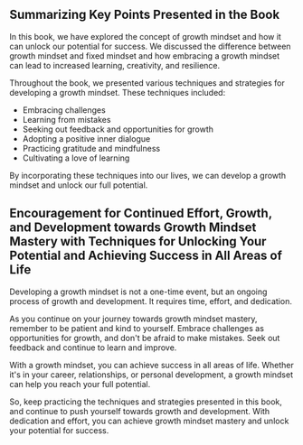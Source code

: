 
Summarizing Key Points Presented in the Book
--------------------------------------------

In this book, we have explored the concept of growth mindset and how it can unlock our potential for success. We discussed the difference between growth mindset and fixed mindset and how embracing a growth mindset can lead to increased learning, creativity, and resilience.

Throughout the book, we presented various techniques and strategies for developing a growth mindset. These techniques included:

* Embracing challenges
* Learning from mistakes
* Seeking out feedback and opportunities for growth
* Adopting a positive inner dialogue
* Practicing gratitude and mindfulness
* Cultivating a love of learning

By incorporating these techniques into our lives, we can develop a growth mindset and unlock our full potential.

Encouragement for Continued Effort, Growth, and Development towards Growth Mindset Mastery with Techniques for Unlocking Your Potential and Achieving Success in All Areas of Life
----------------------------------------------------------------------------------------------------------------------------------------------------------------------------------

Developing a growth mindset is not a one-time event, but an ongoing process of growth and development. It requires time, effort, and dedication.

As you continue on your journey towards growth mindset mastery, remember to be patient and kind to yourself. Embrace challenges as opportunities for growth, and don't be afraid to make mistakes. Seek out feedback and continue to learn and improve.

With a growth mindset, you can achieve success in all areas of life. Whether it's in your career, relationships, or personal development, a growth mindset can help you reach your full potential.

So, keep practicing the techniques and strategies presented in this book, and continue to push yourself towards growth and development. With dedication and effort, you can achieve growth mindset mastery and unlock your potential for success.
